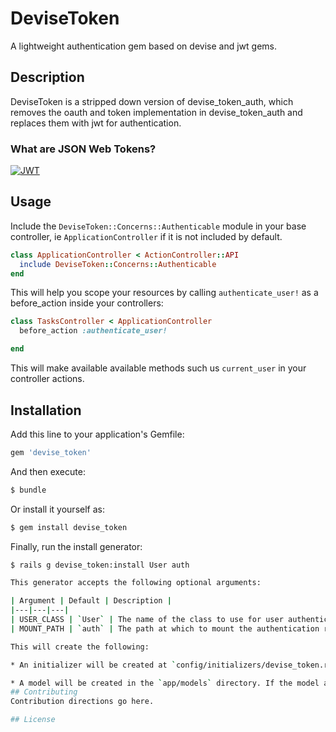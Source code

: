 # DeviseToken
A lightweight authentication gem based on devise and jwt gems.

## Description
DeviseToken is a stripped down version of devise_token_auth, which removes the  oauth and token implementation  in devise_token_auth and replaces them with jwt for authentication.

### What are JSON Web Tokens?

[![JWT](http://jwt.io/assets/badge.svg)](http://jwt.io/)


## Usage

Include the `DeviseToken::Concerns::Authenticable` module in your base controller, ie  `ApplicationController` if it is not included by default.

```ruby
class ApplicationController < ActionController::API
  include DeviseToken::Concerns::Authenticable
end
```
This will help you scope your resources by calling `authenticate_user!` as a before_action
inside your controllers:
```ruby
class TasksController < ApplicationController
  before_action :authenticate_user!

end
```

This will make available available methods such us `current_user` in your controller actions.

## Installation
Add this line to your application's Gemfile:

```ruby
gem 'devise_token'
```

And then execute:
```bash
$ bundle
```

Or install it yourself as:
```bash
$ gem install devise_token
```

Finally, run the install generator:

```bash
$ rails g devise_token:install User auth

This generator accepts the following optional arguments:

| Argument | Default | Description |
|---|---|---|
| USER_CLASS | `User` | The name of the class to use for user authentication. |
| MOUNT_PATH | `auth` | The path at which to mount the authentication routes.

This will create the following:

* An initializer will be created at `config/initializers/devise_token.rb`

* A model will be created in the `app/models` directory. If the model already exists, a concern will be included at the top of the file.
## Contributing
Contribution directions go here.

## License
